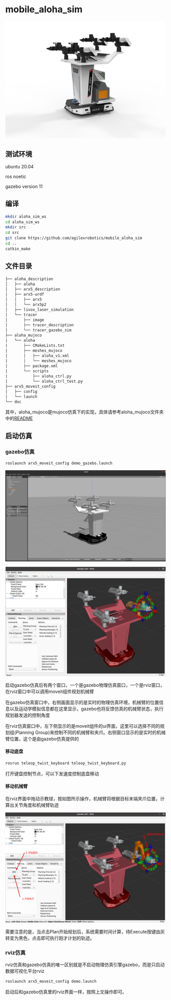 # mobile_aloha_sim

![aloha](./doc/aloha.png)



## 测试环境

ubuntu 20.04

ros noetic

gazebo version 11

## 编译

``` bash
mkdir aloha_sim_ws
cd aloha_sim_ws
mkdir src
cd src
git clone https://github.com/agilexrobotics/mobile_aloha_sim
cd ..
catkin_make
```

## 文件目录

```
├── aloha_description
│   ├── aloha
│   ├── arx5_description
│   ├── arx5-urdf
│   │   ├── arx5
│   │   └── arx5p2
│   ├── livox_laser_simulation
│   └── tracer
│       ├── image
│       ├── tracer_description
│       └── tracer_gazebo_sim
├── aloha_mujoco
|   └── aloha
|       ├── CMakeLists.txt
|       ├── meshes_mujoco
|       │   ├── aloha_v1.xml
|       │   └── meshes_mujoco
|       ├── package.xml
|       └── scripts
|           ├── aloha_ctrl.py
|           └── aloha_ctrl_test.py
├── arx5_moveit_config
│   ├── config
│   └── launch
└── doc
```

其中，aloha_mujoco是mujoco仿真下的实现，具体请参考aloha_mujoco文件夹中的[README](./aloha_mujoco/README.MD)

## 启动仿真

### gazebo仿真

``` bash
roslaunch arx5_moveit_config demo_gazebo.launch
```

![aloha_gazebo](./doc/aloha_gazebo.png)



![aloha_rviz](./doc/aloha_rviz.png)



启动gazebo仿真后有两个窗口，一个是gazebo物理仿真窗口，一个是rviz窗口，在rviz窗口中可以调用moveit组件规划机械臂

在gazebo仿真窗口中，右侧画面显示的是实时的物理仿真环境，机械臂的位置信息以及运动学模拟信息都在这里显示，gazebo也将反馈仿真的机械臂状态，执行规划器发送的控制角度

在rviz仿真窗口中，左下侧显示的是moveit组件的ui界面，这里可以选择不同的规划组(Planning Group)来控制不同的机械臂和夹爪。右侧窗口显示的是实时的机械臂位置，这个是由gazebo仿真提供的

#### 移动底盘

``` bash
rosrun teleop_twist_keyboard teleop_twist_keyboard.py
```

打开键盘控制节点，可以下发速度控制底盘移动

#### 移动机械臂

在rviz界面中拖动示教球，按如图所示操作，机械臂将根据目标末端夹爪位置，计算出关节角度和机械臂轨迹

![aloha_move](./doc/aloha_moveit_1.png)

需要注意的是，当点击Plan开始规划后，系统需要时间计算，待Execute按键由灰转变为黑色，点击即可执行刚才计划的轨迹。

### rviz仿真

rviz仿真和gazebo仿真的唯一区别就是不启动物理仿真引擎gazebo，而是只启动数据可视化平台rviz

``` bash
roslaunch arx5_moveit_config demo.launch
```

启动后和gazebo仿真里的rviz界面一样，按照上文操作即可。
